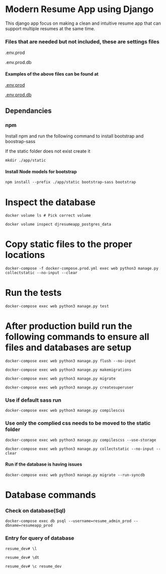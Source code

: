 # Modern Resume App using Django
This django app focus on making a clean and intuitive resume app that can support multiple resumes at the same time.

### Files that are needed but not included, these are settings files
.env.prod

.env.prod.db

#### Examples of the above files can be found at
[.env.prod](Examples/.env.prod)

[.env.prod.db](Examples/.env.prod.db)

## Dependancies
### npm
Install npm and run the following command to install bootstrap and boostrap-sass

If the static folder does not exist create it

`mkdir ./app/static`

#### Install Node models for bootstrap
`npm install --prefix ./app/static bootstrap-sass bootstrap`

# Inspect the database
`docker volume ls # Pick correct volume`

`docker volume inspect djresumeapp_postgres_data`

# Copy static files to the proper locations
`docker-compose -f docker-compose.prod.yml exec web python3 manage.py collectstatic --no-input --clear`

# Run the tests
`docker-compose exec web python3 manage.py test`

# After production build run the following commands to ensure all files and databases are setup
`docker-compose exec web python3 manage.py flush --no-input`

`docker-compose exec web python3 manage.py makemigrations`

`docker-compose exec web python3 manage.py migrate`

`docker-compose exec web python3 manage.py createsuperuser`

### Use if default sass run
`docker-compose exec web python3 manage.py compilescss`

### Use only the complied css needs to be moved to the static folder
`docker-compose exec web python3 manage.py compilescss --use-storage`

`docker-compose exec web python3 manage.py collectstatic --no-input --clear`


#### Run if the database is having issues
`docker-compose exec web python3 manage.py migrate --run-syncdb`

# Database commands
### Check on database(Sql)
`docker-compose exec db psql --username=resume_admin_prod --dbname=resumeapp_prod`

### Entry for query of database
`resume_dev# \l`

`resume_dev# \dt`

`resume_dev# \c resume_dev`
